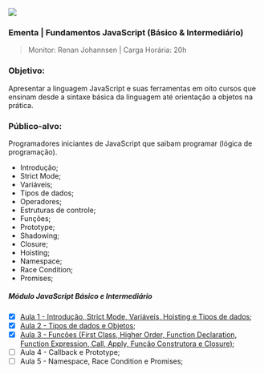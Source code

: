 ![](http://www.e-learningcenter.com/_ctrl/wp-content/uploads/JavaScript-Fundamentals.png)

### Ementa | Fundamentos JavaScript (Básico & Intermediário)
> Monitor: Renan Johannsen | 
> Carga Horária: 20h

### Objetivo:
 Apresentar a linguagem JavaScript e suas ferramentas em oito cursos que ensinam desde a sintaxe básica da linguagem até orientação a objetos na prática.

### Público-alvo:
Programadores iniciantes de JavaScript que saibam programar (lógica de programação).


- Introdução;
- Strict Mode;
- Variáveis;
- Tipos de dados;
- Operadores;
- Estruturas de controle;
- Funções;
- Prototype;
- Shadowing;
- Closure;
- Hoisting;
- Namespace;
- Race Condition;
- Promises;


##### Módulo JavaScript Básico e Intermediário

- [X] [Aula 1 - Introdução, Strict Mode, Variáveis, Hoisting e Tipos de dados](https://github.com/opensanca/trilha-javascript/blob/master/01.JavaScript/aula-01/Aula%2001%20-%20Introdu%C3%A7%C3%A3o%2C%20Strict%20Mode%2C%20Vari%C3%A1veis%20e%20Hoisting.md);
- [x] [Aula 2 - Tipos de dados e Objetos](https://github.com/opensanca/trilha-javascript/blob/master/01.JavaScript/aula-02/Aula%2002%20-%20Tipos%20de%20dados%20e%20Objetos.md);
- [x] [Aula 3 - Funções (First Class, Higher Order, Function Declaration, Function Expression, Call, Apply, Função Construtora e Closure)](https://github.com/opensanca/trilha-javascript/blob/master/01.JavaScript/aula-03/Aula%2003%20-%20Estruturas%20de%20controle%2C%20Fun%C3%A7%C3%B5es%20e%20Closure.md);
- [ ] Aula 4 - Callback e Prototype;
- [ ] Aula 5 - Namespace, Race Condition e Promises;
